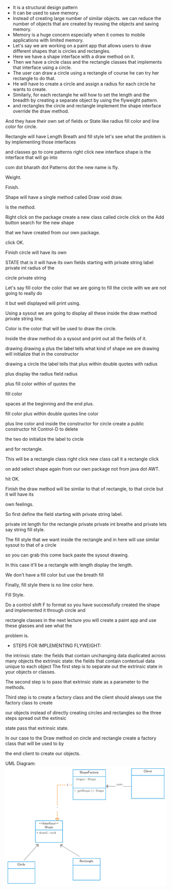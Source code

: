 * It is a structural design pattern
* It can be used to save memory.
* Instead of creating large number of similar objects. we can reduce the number of objects that are created by reusing
  the objects
  and saving memory.
* Memory is a huge concern especially when it comes to mobile applications with limited memory.
* Let's say we are working on a paint app that allows users to draw different shapes that is circles
  and rectangles.
* Here we have a shape interface with a draw method on it.
* Then we have a circle class and the rectangle classes that implements that interface using a circle.
* The user can draw a circle using a rectangle of course he can try her rectangle to do that.
* He will have to create a circle and assign a radius for each circle he wants to create.
* Similarly, for each rectangle he will how to set the length and the breadth by creating a separate object
  by using the flyweight pattern.
* and rectangles the circle and rectangle implement the shape interface override the draw method.

And they have their own set of fields or State like radius fill color and line color for circle.

Rectangle will have Length Breath and fill style let's see what the problem is by implementing those interfaces

and classes go to core patterns right click new interface shape is the interface that will go into

com dot bharath dot Patterns dot the new name is fly.

Weight.

Finish.

Shape will have a single method called Draw void draw.

Is the method.

Right click on the package create a new class called circle click on the Add button search for the new shape

that we have created from our own package.

click OK.

Finish circle will have its own

STATE that is it will have its own fields starting with private string label private int radius of the

circle private string

Let's say fill color the color that we are going to fill the circle with we are not going to really do

it but well displayed will print using.

Using a sysout we are going to display all these inside the draw method private string line.

Color is the color that will be used to draw the circle.

Inside the draw method do a sysout and print out all the fields of it.

drawing drawing a plus the label tells what kind of shape we are drawing will initialize that in the constructor

drawing a circle the label tells that plus within double quotes with radius

plus display the radius field radius

plus fill color within of quotes the

fill color

spaces at the beginning and the end plus.

fill color plus within double quotes line color

plus line color and inside the constructor for circle create a public constructor hit Control-D to delete

the two do initialize the label to circle

and for rectangle.

This will be a rectangle class right click new class call it a rectangle click

on add select shape again from our own package not from java dot AWT.

hit OK.

Finish the draw method will be similar to that of rectangle, to that circle but it will have its

own feelings.

So first define the field starting with private string label.

private int length for the rectangle private private int breathe and private lets say string fill style.

The fill style that we want inside the rectangle and in here will use similar sysout to that of a circle

so you can grab this come back paste the sysout drawing.

In this case it'll be a rectangle with length display the length.

We don't have a fill color but use the breath fill

Finally, fill style there is no line color here.

Fill Style.

Do a control shift F to format so you have successfully created the shape and implemented it through circle and

rectangle classes in the next lecture you will create a paint app and use these glasses and see what the

problem is.



* STEPS FOR IMPLEMENTING FLYWEIGHT:

the intrinsic state: the fields that contain unchanging data duplicated across many objects
the extrinsic state: the fields that contain contextual data unique to each object
The first step is to separate out the extrinsic state in your objects or classes.

The second step is to pass that extrinsic state as a parameter to the methods.

Third step is to create a factory class and the client should always use the factory class to create

our objects instead of directly creating circles and rectangles so the three steps spread out the extinsic

state pass that extrinsic state.

In our case to the Draw method on circle and rectangle create a factory class that will be used to by

the end client to create our objects.

UML Diagram:
![FlyWeight.png](FlyWeight.png)